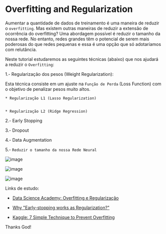 # Overfitting and Regularization

Aumentar a quantidade de dados de treinamento é uma maneira de reduzir o `overfitting`. Mas existem outras maneiras de reduzir a extensão de ocorrência do overfitting? Uma abordagem possível é reduzir o tamanho da nossa rede. No entanto, redes grandes têm o potencial de serem mais poderosas do que redes pequenas e essa é uma opção que só adotaríamos com relutância. 


Neste tutorial estudaremos as seguintes técnicas (abaixo) que nos ajudará a reduzir o `Overfitting`:


1.- Regularização dos pesos (Weight Regularization):

Esta técnica consiste em um ajuste na `Função de Perda` (Loss Function) com o objetivo de penalizar pesos muito altos.

    * Regularização L1 (Lasso Regularization)


    * Regularização L2 (Ridge Regression)

2.- Early Stopping

3.- Dropout

4.- Data Augmentation

5.- `Reduzir o tamanho da nossa Rede Neural` 

![image](https://user-images.githubusercontent.com/69597971/183274556-35d12d0b-a7c1-4965-b8ed-6da659543d13.png)


![image](https://user-images.githubusercontent.com/69597971/183275752-f7e5352f-fe5b-46fb-8057-1759cce304db.png)



![image](https://user-images.githubusercontent.com/69597971/183275748-b9b1bb63-e71b-438e-bb91-1fbe72078408.png)





Links de estudo:

* [Data Science Academy: Overfitting e Regularização](https://www.deeplearningbook.com.br/overfitting-e-regularizacao-parte-2/)

* [Why "Early-stopping works as Regularization?"](https://medium.com/@rahuljain13101999/why-early-stopping-works-as-regularization-b9f0a6c2772)

* [Kaggle: 7 Simple Technique to Prevent Overfitting](https://www.kaggle.com/getting-started/157623)


Thanks God!


